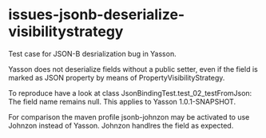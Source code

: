 # issues-jsonb-deserialize-visibilitystrategy

Test case for JSON-B desrialization bug in Yasson.

Yasson does not deserialize fields without a public setter, even if the field is marked as JSON property by means of PropertyVisibilityStrategy.

To reproduce have a look at class JsonBindingTest.test_02_testFromJson: The field name remains null. 
This applies to Yasson 1.0.1-SNAPSHOT.

For comparison the maven profile jsonb-johnzon may be activated to use Johnzon instead of Yasson. Johnzon handlres the field as expected.